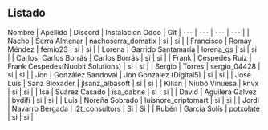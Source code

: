 Listado
----------------
Nombre | Apellido | Discord | Instalacion Odoo | Git |
--- | --- | --- | --- |
| Nacho | Serra Almenar | nachoserra_domatix | si | si |
| Francisco | Romay Méndez | femio23 | si | si |
| Lorena | Garrido Santamaría | lorena_gs | si | si |
| Carlos| Carlos Borrás | Carlos Borrás      | si | si |
| Frank | Cespedes Ruiz | Frank Cespedes(Nuobit Solutions) | si | si |
| Sergio | Torres | sergio_04428 | si | si |
| Jon | González Sandoval | Jon Gonzalez (Digital5) | si | si |
| Jose Luis | Sanz Bioxader | jlsanz_albasoft | si | si |
| Kilian | Niubó Vinuesa | knvx | si | si |
| Isa | Suárez Casado | isa_dabne | si | si |
| David | Aguilera Galvez | bydifi | si | si |
| Luis | Noreña Sobrado | luisnore_criptomart | si | si |
| Jordi | Navarro Bergada | i2t_consultors | Si | Si |
| Rubén | García Solís | potxolate | si | si |